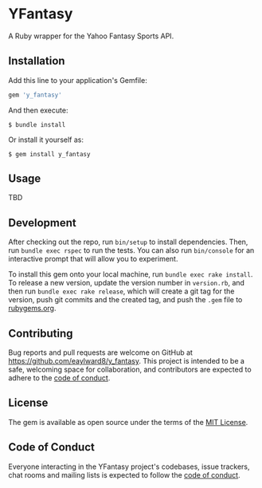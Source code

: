 # YFantasy

A Ruby wrapper for the Yahoo Fantasy Sports API.

## Installation

Add this line to your application's Gemfile:

```ruby
gem 'y_fantasy'
```

And then execute:

    $ bundle install

Or install it yourself as:

    $ gem install y_fantasy

## Usage

TBD

## Development

After checking out the repo, run `bin/setup` to install dependencies. Then, run `bundle exec rspec` to run the tests. You can also run `bin/console` for an interactive prompt that will allow you to experiment.

To install this gem onto your local machine, run `bundle exec rake install`. To release a new version, update the version number in `version.rb`, and then run `bundle exec rake release`, which will create a git tag for the version, push git commits and the created tag, and push the `.gem` file to [rubygems.org](https://rubygems.org).

## Contributing

Bug reports and pull requests are welcome on GitHub at https://github.com/eaylward8/y_fantasy. This project is intended to be a safe, welcoming space for collaboration, and contributors are expected to adhere to the [code of conduct](https://github.com/eaylward8/y_fantasy/blob/master/CODE_OF_CONDUCT.md).

## License

The gem is available as open source under the terms of the [MIT License](https://opensource.org/licenses/MIT).

## Code of Conduct

Everyone interacting in the YFantasy project's codebases, issue trackers, chat rooms and mailing lists is expected to follow the [code of conduct](https://github.com/eaylward8/y_fantasy/blob/master/CODE_OF_CONDUCT.md).
